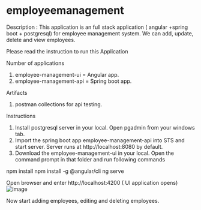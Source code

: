 # employeemanagement

Description :
This application is an full stack application ( angular +spring boot + postgresql) for employee management system. We can add, update, delete and view employees.

Please read the instruction to run this Application

Number of applications
1) employee-management-ui  = Angular app.
2) employee-management-api = Spring boot app.

Artifacts
1) postman collections for api testing.

Instructions
1) Install postgresql server in your local. Open pgadmin from your windows tab.
2) Import the spring boot app employee-management-api into STS and start server. Server runs at http://localhost:8080 by default.
3) Download the employee-management-ui in your local. Open the command prompt in that folder and run following commands

npm install
npm install -g @angular/cli
ng serve

Open browser and enter http://localhost:4200  ( UI application opens)
![image](https://user-images.githubusercontent.com/98563243/151461617-6654e279-d6a4-4edb-979d-6e7619cf1c3b.png)

Now start adding employees, editing and deleting employees.
